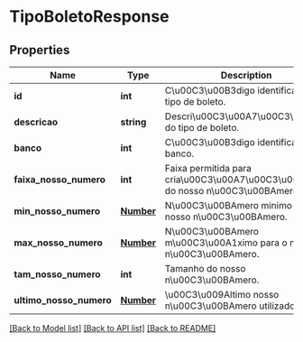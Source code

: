 # TipoBoletoResponse

## Properties
Name | Type | Description | Notes
------------ | ------------- | ------------- | -------------
**id** | **int** | C\u00C3\u00B3digo identificador do tipo de boleto. | [optional] 
**descricao** | **string** | Descri\u00C3\u00A7\u00C3\u00A3o do tipo de boleto. | [optional] 
**banco** | **int** | C\u00C3\u00B3digo identificador do banco. | [optional] 
**faixa_nosso_numero** | **int** | Faixa permitida para cria\u00C3\u00A7\u00C3\u00A3o do nosso n\u00C3\u00BAmero. | [optional] 
**min_nosso_numero** | [**Number**](Number.md) | N\u00C3\u00BAmero minimo para o nosso n\u00C3\u00BAmero. | [optional] 
**max_nosso_numero** | [**Number**](Number.md) | N\u00C3\u00BAmero m\u00C3\u00A1ximo para o nosso n\u00C3\u00BAmero. | [optional] 
**tam_nosso_numero** | **int** | Tamanho do nosso n\u00C3\u00BAmero. | [optional] 
**ultimo_nosso_numero** | [**Number**](Number.md) | \u00C3\u009Altimo nosso n\u00C3\u00BAmero utilizado. | [optional] 

[[Back to Model list]](../README.md#documentation-for-models) [[Back to API list]](../README.md#documentation-for-api-endpoints) [[Back to README]](../README.md)


